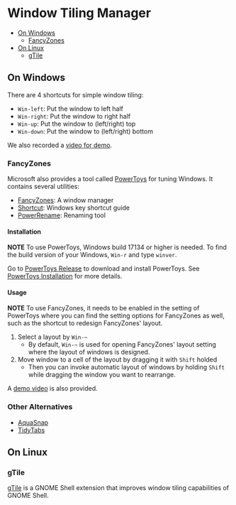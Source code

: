 # Window Tiling Manager #

* [On Windows](#on-windows)
  + [FancyZones](#fancyzones)
* [On Linux](#on-linux)
  + [gTile](#gtile)


## On Windows ##

There are 4 shortcuts for simple window tiling:

* `Win-left`: Put the window to left half
* `Win-right`: Put the window to right half
* `Win-up`: Put the window to (left/right) top
* `Win-down`: Put the window to (left/right) bottom

We also recorded a [video for demo](media/Win-Arrows.mp4).

### FancyZones ###

Microsoft also provides a tool called
[PowerToys](https://github.com/microsoft/PowerToys) for tuning
Windows.  It contains several utilities:

* [FancyZones](https://github.com/microsoft/PowerToys/tree/master/src/modules/fancyzones):
  A window manager
* [Shortcut](https://github.com/microsoft/PowerToys/tree/master/src/modules/shortcut_guide):
  Windows key shortcut guide
* [PowerRename](): Renaming tool

#### Installation ####

**NOTE** To use PowerToys, Windows build 17134 or higher is needed.
To find the build version of your Windows, `Win-r` and type `winver`.

Go to
[PowerToys Release](https://github.com/Microsoft/powertoys/releases)
to download and install PowerToys.  See
[PowerToys Installation](https://github.com/microsoft/PowerToys#installation)
for more details.

#### Usage ####

**NOTE** To use FancyZones, it needs to be enabled in the setting of
PowerToys where you can find the setting options for FancyZones as
well, such as the shortcut to redesign FancyZones' layout.

1. Select a layout by `Win-~`
   * By default, `Win-~` is used for opening FancyZones' layout
     setting where the layout of windows is designed.
1. Move window to a cell of the layout by dragging it with `Shift`
   holded
   * Then you can invoke automatic layout of windows by holding
     `Shift` while dragging the window you want to rearrange.

A [demo video](media/FancyZones.mp4) is also provided.


### Other Alternatives ###

* [AquaSnap](https://www.nurgo-software.com/products/aquasnap)
* [TidyTabs](https://www.nurgo-software.com/products/tidytabs)


## On Linux ##

### gTile ###

[gTile](https://github.com/gTile/gTile) is a GNOME Shell extension
that improves window tiling capabilities of GNOME Shell.
